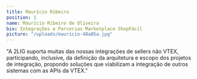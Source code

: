 ```yaml
---
title: Maurício Ribeiro
position: 1
name: Maurício Ribeiro de Oliveira
bio: Integrações e Parcerias Marketplace ShopFácil
picture: "/uploads/mauricio-48a85a.jpg"
---
```


"A 2LIG suporta muitas das nossas integrações de sellers não VTEX, participando, inclusive, da definição da arquitetura e escopo dos projetos de integração, propondo soluções que viabilizam a integração de outros sistemas com as APIs da VTEX."